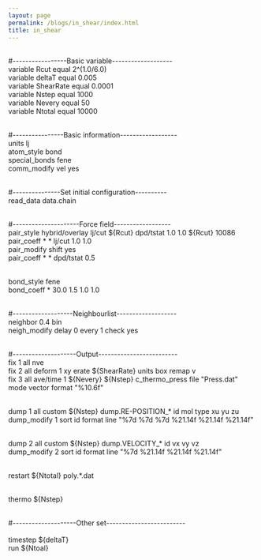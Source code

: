 ```yaml
---
layout: page
permalink: /blogs/in_shear/index.html
title: in_shear
---
```


<br>#-----------------Basic variable-------------------
<br>variable    Rcut        equal   2^(1.0/6.0)
<br>variable    deltaT      equal   0.005
<br>variable    ShearRate   equal   0.0001
<br>variable    Nstep       equal   1000
<br>variable    Nevery      equal   50
<br>variable    Ntotal      equal   10000

<br>#----------------Basic information------------------
<br>units           lj
<br>atom_style      bond
<br>special_bonds   fene
<br>comm_modify     vel yes

<br>#---------------Set initial configuration----------
<br>read_data       data.chain
  
<br>#---------------------Force field------------------
<br>pair_style      hybrid/overlay lj/cut \${Rcut} dpd/tstat 1.0 1.0 \${Rcut} 10086
<br>pair_coeff      * * lj/cut 1.0 1.0
<br>pair_modify     shift yes
<br>pair_coeff      * * dpd/tstat 0.5

<br>bond_style      fene
<br>bond_coeff      * 30.0 1.5 1.0 1.0
  
<br>#-------------------Neighbourlist-------------------
<br>neighbor        0.4 bin
<br>neigh_modify    delay 0 every 1 check yes

<br>#--------------------Output-------------------------
<br>fix 1 all nve
<br>fix 2 all deform 1 xy erate \${ShearRate} units box remap v
<br>fix 3 all ave/time 1 \${Nevery} \${Nstep} c_thermo_press file "Press.dat" mode vector format "%10.6f"

<br>dump 1 all custom \${Nstep} dump.RE-POSITION_* id mol type xu yu zu
<br>dump_modify 1 sort id format line "%7d %7d %7d %21.14f %21.14f %21.14f"

<br>dump 2 all custom \${Nstep} dump.VELOCITY_* id vx vy vz
<br>dump_modify 2 sort id format line "%7d %21.14f %21.14f %21.14f"

<br>restart \${Ntotal} poly.*.dat
  
<br>thermo  \${Nstep}

<br>#--------------------Other set-------------------------  
<br>timestep    \${deltaT}
<br>run         \${Ntoal}
  
